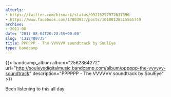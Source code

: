 ```yaml
---
alturls:
- https://twitter.com/bismark/status/99215257972637696
- https://www.facebook.com/17803937/posts/10100128515565749
archive:
- 2011-08
date: '2011-08-04T20:28:55+00:00'
slug: '1312489735'
title: PPPPPP - The VVVVVV soundtrack by SoulEye
type: bandcamp
---
```


{{< bandcamp_album album="2562364272" url="http://souleyedigitalmusic.bandcamp.com/album/pppppp-the-vvvvvv-soundtrack" description="PPPPPP - The VVVVVV soundtrack by SoulEye" >}}

Been listening to this all day


